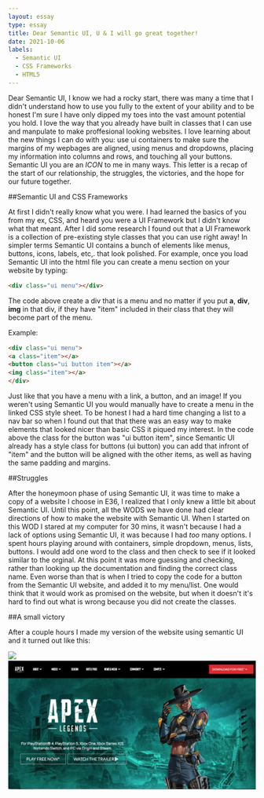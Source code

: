 ```yaml
---
layout: essay
type: essay
title: Dear Semantic UI, U & I will go great together!
date: 2021-10-06
labels:
  - Semantic UI
  - CSS Frameworks
  - HTML5
---
```


Dear Semantic UI, I know we had a rocky start, there was many a time that I didn't understand how to use you fully to the extent of your ability and to be honest I'm sure I have only dipped my toes into the vast amount potential you hold. I love the way that you already have built in classes that I can use and manpulate to make proffesional looking websites. I love learning about the new things I can do with you: use ui containers to make sure the margins of my wepbages are aligned, using menus and dropdowns, placing my information into columns and rows, and touching all your buttons. Semantic UI you are an *ICON* to me in many ways. This letter is a recap of the start of our relationship, the struggles, the victories, and the hope for our future together.

##Semantic UI and CSS Frameworks

At first I didn't really know what you were. I had learned the basics of you from my ex, CSS, and heard you were a UI Framework but I didn't know what that meant. After I did some research I found out that a UI Framework is a collection of pre-existing style classes that you can use right away! In simpler terms Semantic UI contains a bunch of elements like menus, buttons, icons, labels, etc,. that look polished. For example, once you load Semantic UI into the  html file you can create a menu section on your website by typing:

```html
<div class="ui menu"></div>
```
The code above create a div that is a menu and no matter if you put **a**, **div**, **img** in that div, if they have "item" included in their class that they will become part of the menu.

Example:

```html
<div class="ui menu">
<a class="item"></a>
<button class="ui button item"></a>
<img class="item"></a>
</div>
```

Just like that you have a menu with a link, a button, and an image! If you weren't using Semantic UI you would manually have to create a menu in the linked CSS style sheet. To be honest I had a hard time changing a list to a nav bar so when I found out that that there was an easy way to make elements that looked nicer than basic CSS it piqued my interest. In the code above the class for the button was "ui button item", since Semantic UI already has a style class for buttons (ui button) you can add that infront of "item" and the button will be aligned with the other items, as well as having the same padding and margins.

##Struggles

After the honeymoon phase of using Semantic UI, it was time to make a copy of a website I choose in E36, I realized that I only knew a little bit about Semantic UI. Until this point, all the WODS we have done had clear directions of how to make the website with Semantic UI. When I started on this WOD I stared at my computer for 30 mins, it wasn't because I had a lack of options using Semantic UI, it was because I had *too* many options. I spent hours playing around with containers, simple dropdown, menus, lists, buttons. I would add one word to the class and then check to see if it looked similar to the orginal. At this point it was more guessing and checking, rather than looking up the documentation and finding the correct class name. Even worse than that is when I tried to copy the code for a button from the Semantic UI website, and added it to my menu/list. One would think that it would work as promised on the website, but when it doesn't it's hard to find out what is wrong because you did not create the classes.

##A small victory

After a couple hours I made my version of the website using semantic UI and it turned out like this:

<img class="ui medium right floated rounded image" src="../images/Original.png">
<img class="ui medium left floated rounded image" src="../images/SemanticUI.png">
  


